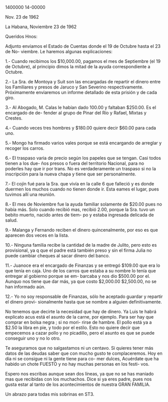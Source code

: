 1400000
14-00000

Nov. 23 de 1962

La Habana, Noviembre 23 de 1962

Queridos Hnos:

Adjunto enviamos el Estado de Cuentas donde el 19 de Octubre hasta el 23 de No-
viembre. Le haremos algunas explicaciones:

1.- Cuando recibimos los $10,000.00, pagamos el mes de Septiembre (el 19 de Octubre), al
principio dimos la mitad de la ayuda correspondiente a Octubre.

2.- La Sra. de Montoya y Suit son las encargadas de repartir el dinero entre los Familiares
y presos de Jaruco y San Severino respectivamente. Próximamente enviaremos un informe
detallado de esta prisión y de cada giro.

3.- Al Abogado, M. Calas le habían dado 100.00 y faltaban $250.00. Es el encargado de de-
fender al grupo de Pinar del Río y Rafael, Mixtas y Crestes.

4.- Cuando veces tres hombres y $180.00 quiere decir $60.00 para cada uno.

5.- Mongo ha firmado varios vales porque se está encargando de arreglar y recoger los carros.

6.- El traspaso varia de precio según los papeles que se tengan. Casi todos tienen a los due-
ños presos o fuera del territorio Nacional, para no poderles hay que ir por trans.
No es verdaderamente un traspaso si no la inscripción para la nueva chapa y tiene que ser
personalmente.

7.- El cojín fué para la Sra. que vivía en la calle 6 que falleció y es donde duermen los
muchos cuando no tienen donde ir. Esta eames el lugar, pues tuvimos allí una reunión.

8.- El mes de Noviembre fue la ayuda familiar solamente de $20.00 pues no había más. Solo
cuando recibió mas, recibió 2.00, porque la Sra. tuvo un bebito muerto, nacido antes de tiem-
po y estaba ingresada delicada de salud.

9.- Malanga y Fernando reciben el dinero quincenalmente, por eso es que aparecen dos veces
en la lista.

10.- Ninguna familia recibe la cantidad de la madre de Julito, pero esto es provisional, ya q
que el padre está también preso y sin el firma Julia no puede cambiar cheques al sacar
dinero del banco.

11.- Juanoce era el encargado de Finanzas y se entregó $109.00 que era lo que tenía en caja.
Uno de los carros que estaba a su nombre lo tenía que entregar al gobierno porque se em-
barcaba y nos dio $500.00 por el. Aunquo nos tiene que dar más, ya que costo $2,000.00 
$2,500.00, no se han informado aún.

12.- Yo no soy responsable de Finanzas, sólo he aceptado guardar y repartir el dinero provi-
sionalmente hasta que se nombre a alguien definitivamente.

No tenemos que decirte la necesidad que hay de dinero. Ya Luis te habrá explicato acus
está el asunto de la carne, por ejemplo. Para ser hay que comprar en bolsa negra ; si no mori-
rirse de hambre. El pollo está ya a $2.50 la libra en pie, y todo por el estilo. Esto no quiere
decir que empecemos a cazar pollo y no picadillo, pero el asunto es que se puede conseguir uno
y no lo otro.

Te aseguramos que no salgastamos ni un centavo. Si quieres tener más datos de las deudas
saber que con mucho gusto te complaceremos. Hoy en día ni se consigue ni la gente tiene para co-
mer dulces, Acuérdate que ha habido un chote FUESTO y no hay muchas personas en los festi-
vos.

Espero nos escribas aunque sean dos líneas, ya que no se has maniado mas que recibidas con
los muchachos. Dice si ya eres padre, pues nos gusta estar al tanto de los acontecimientos de
nuestra GRAN FAMILIA.

Un abrazo para todas mis sobrinas en ST3.
